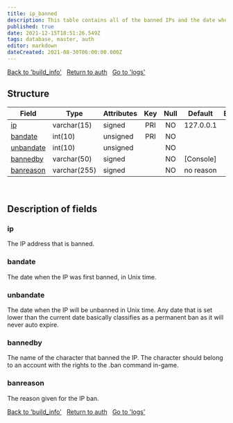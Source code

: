 ```yaml
---
title: ip_banned
description: This table contains all of the banned IPs and the date when (or if) the ban will expire.
published: true
date: 2021-12-15T18:51:26.549Z
tags: database, master, auth
editor: markdown
dateCreated: 2021-08-30T06:00:00.000Z
---
```


<a href="https://trinitycore.info/en/database/master/auth/build_info" class="mt-5 v-btn v-btn--depressed v-btn--flat v-btn--outlined theme--light v-size--default darkblue--text text--lighten-3"><span class="v-btn__content"><i aria-hidden="true" class="v-icon notranslate v-icon--left mdi mdi-arrow-left theme--light"></i><span>Back to 'build_info'</span></span></a>&nbsp;&nbsp;&nbsp;<a href="https://trinitycore.info/en/database/master/auth/home" class="mt-5 v-btn v-btn--depressed v-btn--flat v-btn--outlined theme--light v-size--default darkblue--text text--lighten-3"><span class="v-btn__content"><i aria-hidden="true" class="v-icon notranslate v-icon--left mdi mdi-home-outline theme--light"></i><span>Return to auth</span></span></a>&nbsp;&nbsp;&nbsp;<a href="https://trinitycore.info/en/database/master/auth/logs" class="mt-5 v-btn v-btn--depressed v-btn--flat v-btn--outlined theme--light v-size--default darkblue--text text--lighten-3"><span class="v-btn__content"><span>Go to 'logs'</span><i aria-hidden="true" class="v-icon notranslate v-icon--right mdi mdi-arrow-right theme--light"></i></span></a>

## Structure

| Field | Type | Attributes | Key | Null | Default | Extra | Comment |
| --- | --- | --- | :---: | :---: | --- | --- | --- |
| [ip](#ip) | varchar(15) | signed | PRI | NO | 127.0.0.1 |  |  |
| [bandate](#bandate) | int(10) | unsigned | PRI | NO |  |  |  |
| [unbandate](#unbandate) | int(10) | unsigned |  | NO |  |  |  |
| [bannedby](#bannedby) | varchar(50) | signed |  | NO | [Console] |  |  |
| [banreason](#banreason) | varchar(255) | signed |  | NO | no reason |  |  |
&nbsp;
## Description of fields

### ip
The IP address that is banned.
&nbsp;

### bandate
The date when the IP was first banned, in Unix time.
&nbsp;

### unbandate
The date when the IP will be unbanned in Unix time. Any date that is set lower than the current date basically classifies as a permanent ban as it will never auto expire.
&nbsp;

### bannedby
The name of the character that banned the IP. The character should belong to an account with the rights to the .ban command in-game.
&nbsp;

### banreason
The reason given for the IP ban.
&nbsp;

<a href="https://trinitycore.info/en/database/master/auth/build_info" class="mt-5 v-btn v-btn--depressed v-btn--flat v-btn--outlined theme--light v-size--default darkblue--text text--lighten-3"><span class="v-btn__content"><i aria-hidden="true" class="v-icon notranslate v-icon--left mdi mdi-arrow-left theme--light"></i><span>Back to 'build_info'</span></span></a>&nbsp;&nbsp;&nbsp;<a href="https://trinitycore.info/en/database/master/auth/home" class="mt-5 v-btn v-btn--depressed v-btn--flat v-btn--outlined theme--light v-size--default darkblue--text text--lighten-3"><span class="v-btn__content"><i aria-hidden="true" class="v-icon notranslate v-icon--left mdi mdi-home-outline theme--light"></i><span>Return to auth</span></span></a>&nbsp;&nbsp;&nbsp;<a href="https://trinitycore.info/en/database/master/auth/logs" class="mt-5 v-btn v-btn--depressed v-btn--flat v-btn--outlined theme--light v-size--default darkblue--text text--lighten-3"><span class="v-btn__content"><span>Go to 'logs'</span><i aria-hidden="true" class="v-icon notranslate v-icon--right mdi mdi-arrow-right theme--light"></i></span></a>